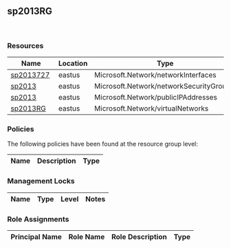 
## sp2013RG 
 
### Resources


| Name | Location | Type |
| --- | --- | --- |
| [sp2013727](sp2013727--1597430293.md)  | eastus  | Microsoft.Network/networkInterfaces  |
| [sp2013](sp2013-228406827.md)  | eastus  | Microsoft.Network/networkSecurityGroups  |
| [sp2013](sp2013-574960490.md)  | eastus  | Microsoft.Network/publicIPAddresses  |
| [sp2013RG](sp2013RG-505270689.md)  | eastus  | Microsoft.Network/virtualNetworks  |

### Policies
The following policies have been found at the resource group level: 

| Name | Description | Type |
| --- | --- | --- |

### Management Locks


| Name | Type | Level | Notes |
| --- | --- | --- | --- |

### Role Assignments


| Principal Name | Role Name | Role Description | Type |
| --- | --- | --- | --- |
